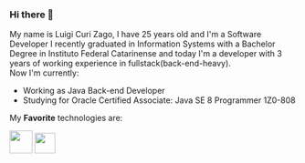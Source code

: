 ### Hi there 👋
My name is Luigi Curi Zago, I have 25 years old and I'm a Software Developer
I recently graduated in Information Systems with a Bachelor Degree in Instituto Federal Catarinense and today I'm a developer with 3 years of working experience in fullstack(back-end-heavy). 
<br>
Now I'm currently:
 - Working as Java Back-end Developer
 - Studying for  Oracle Certified Associate: Java SE 8 Programmer 1Z0-808

My **Favorite** technologies are:
<br>
<div>
<img src=https://img.icons8.com/color/480/spring-logo.png width = 40></img>
<img src=https://upload.wikimedia.org/wikipedia/commons/thumb/e/e3/Android_Studio_Icon_%282014-2019%29.svg/1200px-Android_Studio_Icon_%282014-2019%29.svg.png width = 36></img>
</div>
<!--
**Luigicuri/Luigicuri** is a ✨ _special_ ✨ repository because its `README.md` (this file) appears on your GitHub profile.

Here are some ideas to get you started:

- 🔭 I’m currently working on ...
- 🌱 I’m currently learning ...
- 👯 I’m looking to collaborate on ...
- 🤔 I’m looking for help with ...
- 💬 Ask me about ...
- 📫 How to reach me: ...
- 😄 Pronouns: ...
- ⚡ Fun fact: ...
-->
